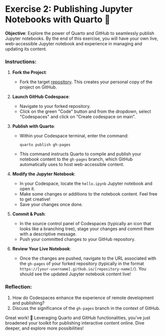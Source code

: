 # Exercise 2: Publishing Jupyter Notebooks with Quarto 📔

**Objective**: Explore the power of Quarto and GitHub to seamlessly publish Jupyter notebooks. By the end of this exercise, you will have your own live, web-accessible Jupyter notebook and experience in managing and updating its content.

### Instructions:

1. **Fork the Project**:
   - Fork the target [repository](https://github.com/grundkurs-git/exercise-2). This creates your personal copy of the project on GitHub.

2. **Launch GitHub Codespace**:
   - Navigate to your forked repository.
   - Click on the green "Code" button and from the dropdown, select "Codespaces" and click on “Create codespace on main”.

3. **Publish with Quarto**:
   - Within your Codespace terminal, enter the command:
     ```
     quarto publish gh-pages
     ```
   - This command instructs Quarto to compile and publish your notebook content to the `gh-pages` branch, which GitHub automatically uses to host web-accessible content.

5. **Modify the Jupyter Notebook**:
   - In your Codespace, locate the `hello.ipynb` Jupyter notebook and open it.
   - Make some changes or additions to the notebook content. Feel free to get creative!
   - Save your changes once done.

6. **Commit & Push**:
   - In the source control panel of Codespaces (typically an icon that looks like a branching tree), stage your changes and commit them with a descriptive message.
   - Push your committed changes to your GitHub repository.

7. **Review Your Live Notebook**:
   - Once the changes are pushed, navigate to the URL associated with the `gh-pages` of your forked repository (typically in the format `https://[your-username].github.io/[repository-name]/`). You should see the updated Jupyter notebook content live!

### Reflection:

1. How do Codespaces enhance the experience of remote development and publishing?
2. Discuss the significance of the `gh-pages` branch in the context of GitHub.

Great work! 🌟 Leveraging Quarto and GitHub functionalities, you've just broadened your toolkit for publishing interactive content online. Dive deeper, and explore more possibilities!
